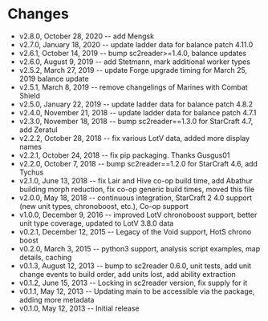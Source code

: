 Changes
=======

* v2.8.0, October 28, 2020 -- add Mengsk
* v2.7.0, January 18, 2020 -- update ladder data for balance patch 4.11.0
* v2.6.1, October 14, 2019 -- bump sc2reader>=1.4.0, balance updates
* v2.6.0, August 9, 2019 -- add Stetmann, mark additional worker types
* v2.5.2, March 27, 2019 -- update Forge upgrade timing for March 25, 2019 balance update
* v2.5.1, March 8, 2019 -- remove changelings of Marines with Combat Shield
* v2.5.0, January 22, 2019 -- update ladder data for balance patch 4.8.2
* v2.4.0, November 21, 2018 -- update ladder data for balance patch 4.7.1
* v2.3.0, November 18, 2018 -- bump sc2reader==1.3.0 for StarCraft 4.7, add Zeratul
* v2.2.2, October 28, 2018 -- fix various LotV data, added more display names
* v2.2.1, October 24, 2018 -- fix pip packaging. Thanks Gusgus01
* v2.2.0, October 7, 2018 -- bump sc2reader==1.2.0 for StarCraft 4.6, add Tychus
* v2.1.0, June 13, 2018 -- fix Lair and Hive co-op build time, add Abathur building morph reduction, fix co-op generic build times, moved this file
* v2.0.0, May 18, 2018 -- continuous integration, StarCraft 2 4.0 support (new unit types, chronoboost, etc.), Co-op support
* v1.0.0, December 9, 2016 -- improved LotV chronoboost support, better unit type coverage, updated to LotV 3.8.0 data
* v0.2.1, December 12, 2015 -- Legacy of the Void support, HotS chrono boost
* v0.2.0, March 3, 2015 -- python3 support, analysis script examples, map details, caching
* v0.1.3, August 12, 2013 -- bump to sc2reader 0.6.0, unit tests, add unit change events to build order, add units lost, add ability extraction
* v0.1.2, June 15, 2013 -- Locking in sc2reader version, fix supply for it
* v0.1.1, May 12, 2013 -- Updating main to be accessible via the package, adding more metadata
* v0.1.0, May 12, 2013 -- Initial release
